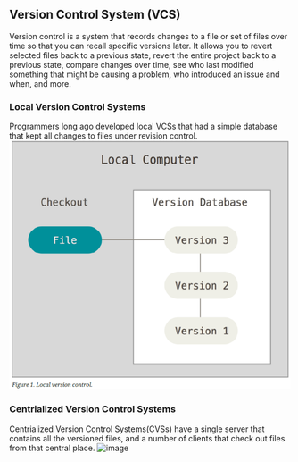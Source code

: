 ## Version Control System (VCS)
  Version control is a system that records changes to a file or set of files over time so that you can recall specific versions later.
It allows you to revert selected files back to a previous state, revert the entire project back to a previous state, compare changes 
over time, see who last modified something that might be causing a problem, who introduced an issue and when, and more.

### Local Version Control Systems
  Programmers long ago developed local VCSs that had a simple database that kept all changes to files under revision control.
![image](https://github.com/bing1980/Pro-Git/blob/master/img/lvc.PNG)

### Centrialized Version Control Systems
  Centrialized Version Control Systems(CVSs) have a single server that contains all the versioned files, and a number of clients that check out files from that central place.
![image](https://github.com/bing1980/Pro-Git/blob/master/img/cvs.PNG)
